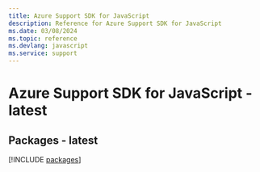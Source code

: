 ```yaml
---
title: Azure Support SDK for JavaScript
description: Reference for Azure Support SDK for JavaScript
ms.date: 03/08/2024
ms.topic: reference
ms.devlang: javascript
ms.service: support
---
```

# Azure Support SDK for JavaScript - latest
## Packages - latest
[!INCLUDE [packages](support-index.md)]